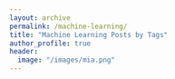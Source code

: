 ```yaml
---
layout: archive
permalink: /machine-learning/
title: "Machine Learning Posts by Tags"
author_profile: true
header:
  image: "/images/mia.png"
---
```

